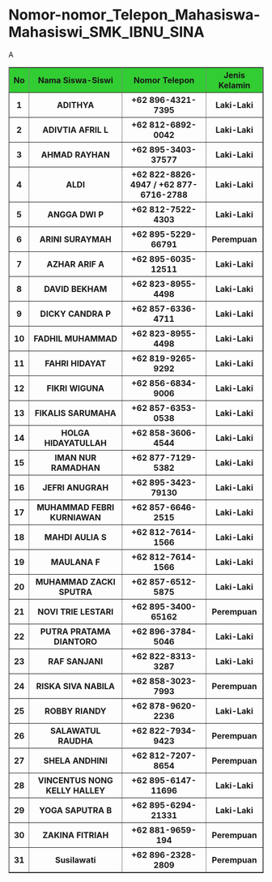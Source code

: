 # Nomor-nomor_Telepon_Mahasiswa-Mahasiswi_SMK_IBNU_SINA

<!DOCTYPE html>
<html>
<head>
    
<title>ABSENSI</title>
</head>
<body>
<table border="1">
        <tr style="background-color: limegreen;"
<tr>
  <th>No</th>
  <th>Nama Siswa-Siswi</th>
  <th>Nomor Telepon</th>
  <th>Jenis Kelamin</th>
<tr>
  <th>1</th>
  <th>ADITHYA</th>
  <th>+62 896-4321-7395</th>
  <th>Laki-Laki</th>
</tr>
   <tr>
      <th>2</th>
      <th>ADIVTIA AFRIL L</th>
      <th>+62 812-6892-0042</th>
      <th>Laki-Laki</th>
</tr>
   <tr>
      <th>3</th>
      <th>AHMAD RAYHAN</th>
      <th>+62 895-3403-37577</th>
      <th>Laki-Laki</th>
</tr>
   <tr>
      <th>4</th>A
      <th>ALDI</th>
      <th>+62 822-8826-4947 / +62 877-6716-2788</th>
      <th>Laki-Laki</th>
</tr>
   <tr>
      <th>5</th>
      <th>ANGGA DWI P</th>
      <th>+62 812-7522-4303</th>
      <th>Laki-Laki</th>
</tr>
   <tr>
      <th>6</th>
      <th>ARINI SURAYMAH</th>
      <th>+62 895-5229-66791</th>
      <th>Perempuan</th>
</tr>
   <tr>
      <th>7</th>
      <th>AZHAR ARIF A</th>
      <th>+62 895-6035-12511</th>
      <th>Laki-Laki</th>
</tr>
   <tr>
      <th>8</th>
      <th>DAVID BEKHAM</th>
       <th>+62 823-8955-4498</th>
       <th>Laki-Laki</th>
</tr>
   <tr>
      <th>9</th>
      <th>DICKY CANDRA P</th>
      <th>+62 857-6336-4711</th>
      <th>Laki-Laki</th>
</tr>
   <tr>
      <th>10</th>
      <th>FADHIL MUHAMMAD</th>
      <th>+62 823-8955-4498</th>
      <th>Laki-Laki</th>
</tr>
   <tr>
      <th>11</th>
      <th>FAHRI HIDAYAT</th>
      <th>+62 819-9265-9292</th>
      <th>Laki-Laki</th>
</tr>
   <tr>
      <th>12</th>
      <th>FIKRI WIGUNA</th>
      <th>+62 856-6834-9006</th>
      <th>Laki-Laki</th>
</tr>
   <tr>
      <th>13</th>
      <th>FIKALIS SARUMAHA</th>
      <th>+62 857-6353-0538</th>
      <th>Laki-Laki</th>
</tr>
   <tr>
      <th>14</th>
      <th>HOLGA HIDAYATULLAH</th>
      <th>+62 858-3606-4544</th>
      <th>Laki-Laki</th>
</tr>
   <tr>
      <th>15</th>
      <th>IMAN NUR RAMADHAN</th>
      <th>+62 877-7129-5382</th>
      <th>Laki-Laki</th>
</tr>
   <tr>
      <th>16</th>
      <th>JEFRI ANUGRAH</th>
      <th>+62 895-3423-79130</th>
      <th>Laki-Laki</th>
</tr>
   <tr>
      <th>17</th>
      <th>MUHAMMAD FEBRI KURNIAWAN</th>
      <th>+62 857-6646-2515</th>
      <th>Laki-Laki</th>
</tr>
   <tr>
      <th>18</th>
      <th>MAHDI AULIA S</th>
      <th>+62 812-7614-1566</th>
      <th>Laki-Laki</th>
</tr>
   <tr>
      <th>19</th>
      <th>MAULANA F</th>
      <th>+62 812-7614-1566</th>
      <th>Laki-Laki</th>
</tr>
   <tr>
      <th>20</th>
      <th>MUHAMMAD ZACKI SPUTRA</th>
      <th>+62 857-6512-5875</th>
      <th>Laki-Laki</th>
 </tr>
    <tr>
    <th>21</th>
    <th>NOVI TRIE LESTARI</th>
    <th>+62 895-3400-65162</th>
    <th>Perempuan</th>
</tr>
   <tr>
    <th>22</th>
    <th>PUTRA PRATAMA DIANTORO</th>
    <th>+62 896-3784-5046</th>
    <th>Laki-Laki</th>

</tr>
   <tr>
    <th>23</th>
    <th>RAF SANJANI</th>
    <th>+62 822-8313-3287</th>
    <th>Laki-Laki</th>

</tr>
   <tr>
    <th>24</th>
    <th>RISKA SIVA NABILA</th>
    <th>+62 858-3023-7993</th>
    <th>Perempuan</th>
</tr>
   <tr>
    <th>25</th>
    <th>ROBBY RIANDY</th>
    <th>+62 878-9620-2236</th>
    <th>Laki-Laki</th>

</tr>
   <tr>
    <th>26</th>
    <th>SALAWATUL RAUDHA</th>
    <th>+62 822-7934-9423</th>
    <th>Perempuan</th>
</tr>
   <tr>
    <th>27</th>
    <th>SHELA ANDHINI</th>
    <th>+62 812-7207-8654</th>
    <th>Perempuan</th>
</tr>
   <tr>
    <th>28</th>
    <th>VINCENTUS NONG KELLY HALLEY</h>
    <th>+62 895-6147-11696</th>
    <th>Laki-Laki</th>
</tr>
   <tr>
    <th>29</th>
    <th>YOGA SAPUTRA B</th>
    <th>+62 895-6294-21331</th>
    <th>Laki-Laki</th>
</tr>
   <tr>
    <th>30</th>
    <th>ZAKINA FITRIAH</th>
    <th>+62 881-9659-194</th>
    <th>Perempuan</th>
 </tr>
 <tr>
<th>31</th>
<th>Susilawati</th>
<th>+62 896-2328-2809</th>
<th>Perempuan</th>
 </tr>
 
 </html>
